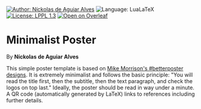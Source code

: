 [![Author: Níckolas de Aguiar Alves](https://img.shields.io/badge/author-Níckolas_de_Aguiar_Alves-e20134)](https://alves-nickolas.github.io/)
![Language: LuaLaTeX](https://img.shields.io/badge/language-LuaLaTeX-f1611a)
[![License: LPPL 1.3](https://img.shields.io/badge/license-LPPL_1.3-ffc100)](https://test.latex-project.org//lppl/)
[![Open on Overleaf](https://img.shields.io/badge/Open_in_Overleaf-04c421)](https://www.overleaf.com/latex/templates/minimalist-poster/cnkpgqgwkkwf)

# Minimalist Poster
By **Níckolas de Aguiar Alves**

This simple poster template is based on [Mike Morrison's #betterposter designs](https://www.youtube.com/@MikeMorrisonPhD). It is extremely minimalist and follows the basic principle: "You will read the title first, then the subtitle, then the text paragraph, and check the logos on top last." Ideally, the poster should be read in way under a minute. A QR code (automatically generated by LaTeX) links to references including further details.
